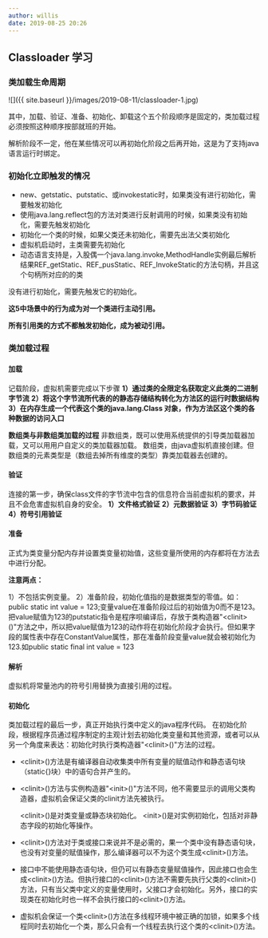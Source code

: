 ```yaml
---
author: willis
date: 2019-08-25 20:26
---
```

## Classloader 学习

### 类加载生命周期

![]({{ site.baseurl }}/images/2019-08-11/classloader-1.jpg)

其中，加载、验证、准备、初始化、卸载这个五个阶段顺序是固定的，类加载过程必须按照这种顺序按部就班的开始。

解析阶段不一定，他在某些情况可以再初始化阶段之后再开始，这是为了支持java语言运行时绑定。

### 初始化立即触发的情况

- new、getstatic、putstatic、或invokestatic时，如果类没有进行初始化，需要触发初始化
- 使用java.lang.reflect包的方法对类进行反射调用的时候，如果类没有初始化，需要先触发初始化
- 初始化一个类的时候，如果父类还未初始化，需要先出法父类初始化
- 虚拟机启动时，主类需要先初始化
- 动态语言支持是，入股偶一个java.lang.invoke,MethodHandle实例最后解析结果REF_getStatic、REF_pusStatic、REF_InvokeStatic的方法句柄，并且这个句柄所对应的的类

没有进行初始化，需要先触发它的初始化。



**这5中场景中的行为成为对一个类进行主动引用。**

**所有引用类的方式不都触发初始化，成为被动引用。**

### 类加载过程
#### 加载

记载阶段，虚拟机需要完成以下步骤
**1）通过类的全限定名获取定义此类的二进制字节流**
**2）将这个字节流所代表的的静态存储结构转化为方法区的运行时数据结构**
**3）在内存生成一个代表这个类的java.lang.Class 对象，作为方法区这个类的各种数据的访问入口**

**数组类与非数组类加载的过程**
非数组类，既可以使用系统提供的引导类加载器加载，又可以用用户自定义的类加载器加载。
数组类，由java虚拟机直接创建。但数组类的元素类型是（数组去掉所有维度的类型）靠类加载器去创建的。


#### 验证
连接的第一步，确保class文件的字节流中包含的信息符合当前虚拟机的要求，并且不会危害虚拟机自身的安全。
**1）文件格式验证**
**2）元数据验证**
**3）字节码验证**
**4）符号引用验证**

#### 准备
正式为类变量分配内存并设置类变量初始值，这些变量所使用的内存都将在方法去中进行分配。

**注意两点：**

1）不包括实例变量。
2）准备阶段，初始化值指的是数据类型的零值。如：public static int value = 123;变量value在准备阶段过后的初始值为0而不是123。把value赋值为123的putstatic指令是程序呗编译后，存放于类构造器"&lt;clinit&gt;()"方法之中，所以把value赋值为123的动作将在初始化阶段才会执行。但如果字段的属性表中存在ConstantValue属性，那在准备阶段变量value就会被初始化为123.如public static final int value = 123

####  解析
虚拟机将常量池内的符号引用替换为直接引用的过程。

#### 初始化
类加载过程的最后一步，真正开始执行类中定义的java程序代码。
在初始化阶段，根据程序员通过程序制定的主观计划去初始化类变量和其他资源，或者可以从另一个角度来表达：初始化时执行类构造器"&lt;clinit&gt;()"方法的过程。

- &lt;clinit&gt;()方法是有编译器自动收集类中所有变量的赋值动作和静态语句块（static{}块）中的语句合并产生的。
- &lt;clinit&gt;()方法与实例构造器"&lt;init&gt;()"方法不同，他不需要显示的调用父类构造器，虚拟机会保证父类的clinit方法先被执行。

    &lt;clinit&gt;()是对类变量或静态块初始化。
    &lt;init&gt;()是对实例初始化，包括对非静态字段的初始化等操作。

- &lt;clinit&gt;()方法对于类或接口来说并不是必需的，果一个类中没有静态语句块，也没有对变量的赋值操作，那么编译器可以不为这个类生成&lt;clinit&gt;()方法。
- 接口中不能使用静态语句块，但仍可以有静态变量赋值操作，因此接口也会生成&lt;clinit&gt;()方法。但执行接口的&lt;clinit&gt;()方法不需要先执行父类的&lt;clinit&gt;()方法，只有当父类中定义的变量使用时，父接口才会初始化。另外，接口的实现类在初始化时也一样不会执行接口的&lt;clinit&gt;()方法。
- 虚拟机会保证一个类&lt;clinit&gt;()方法在多线程环境中被正确的加锁，如果多个线程同时去初始化一个类，那么只会有一个线程去执行这个类的&lt;clinit&gt;()方法。

